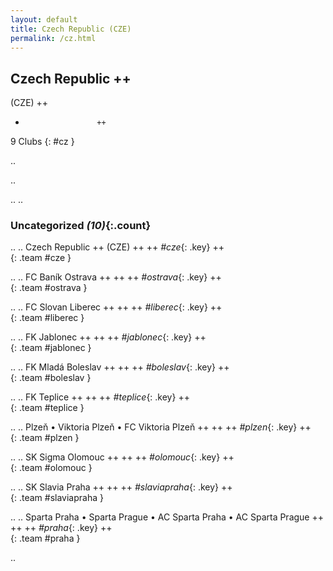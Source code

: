 ```yaml
---
layout: default
title: Czech Republic (CZE)
permalink: /cz.html
---
```



## Czech Republic   ++
(CZE)  ++
-                     ++
9 Clubs
{: #cz }


.. 




.. 




.. 
.. 


### Uncategorized _(10)_{:.count}


..
..
Czech Republic  ++
 (CZE) ++
 ++
_#cze_{: .key} ++
<br>
{: .team #cze }

..
..
FC Baník Ostrava  ++
 ++
 ++
_#ostrava_{: .key} ++
<br>
{: .team #ostrava }

..
..
FC Slovan Liberec  ++
 ++
 ++
_#liberec_{: .key} ++
<br>
{: .team #liberec }

..
..
FK Jablonec  ++
 ++
 ++
_#jablonec_{: .key} ++
<br>
{: .team #jablonec }

..
..
FK Mladá Boleslav  ++
 ++
 ++
_#boleslav_{: .key} ++
<br>
{: .team #boleslav }

..
..
FK Teplice  ++
 ++
 ++
_#teplice_{: .key} ++
<br>
{: .team #teplice }

..
..
Plzeň • Viktoria Plzeň • FC Viktoria Plzeň  ++
 ++
 ++
_#plzen_{: .key} ++
<br>
{: .team #plzen }

..
..
SK Sigma Olomouc  ++
 ++
 ++
_#olomouc_{: .key} ++
<br>
{: .team #olomouc }

..
..
SK Slavia Praha  ++
 ++
 ++
_#slaviapraha_{: .key} ++
<br>
{: .team #slaviapraha }

..
..
Sparta Praha • Sparta Prague • AC Sparta Praha • AC Sparta Prague  ++
 ++
 ++
_#praha_{: .key} ++
<br>
{: .team #praha }




.. 
 
